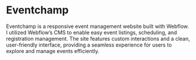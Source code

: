 # Eventchamp
Eventchamp is a responsive event management website built with Webflow. I utilized Webflow’s CMS to enable easy event listings, scheduling, and registration management. The site features custom interactions and a clean, user-friendly interface, providing a seamless experience for users to explore and manage events efficiently.
